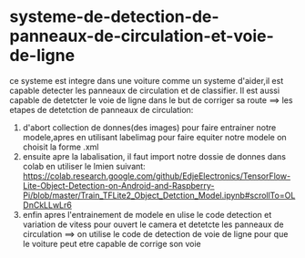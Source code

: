 # systeme-de-detection-de-panneaux-de-circulation-et-voie-de-ligne
ce systeme est integre dans une voiture comme un systeme d'aider,il est capable detecter les panneaux de circulation et de classifier. Il est aussi capable de detetcter le voie de ligne dans le but de corriger sa route
==> les etapes de  detetction de panneaux de circulation:
1) d'abort collection de donnes(des images) pour faire entrainer notre modele,apres en utilisant labelimag pour faire equiter notre modele on choisit la forme .xml
2) ensuite apre la labalisation, il faut import notre dossie de donnes dans colab en utiliser le lmien suivant: https://colab.research.google.com/github/EdjeElectronics/TensorFlow-Lite-Object-Detection-on-Android-and-Raspberry-Pi/blob/master/Train_TFLite2_Object_Detction_Model.ipynb#scrollTo=OLDnCkLLwLr6
3) enfin apres l'entrainement de modele en ulise le code detection et variation de vitess pour ouvert le camera et detetcte les panneaux de circulation 
==> on utilise le code de detection de voie de ligne pour que le voiture peut etre capable de corrige son voie
